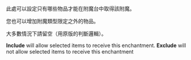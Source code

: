 此處可以設定只有哪些物品才能在附魔台中取得該附魔。

您也可以增加附魔類型限定之外的物品。

大多數情況下請留空（用原版的判斷邏輯）。

**Include** will allow selected items to receive this enchantment. **Exclude** will not allow selected items to receive this enchantment
